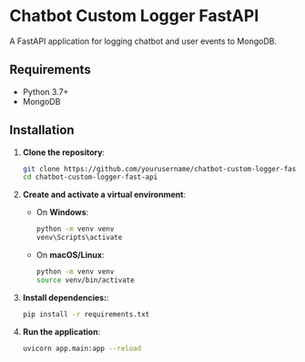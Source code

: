 # Chatbot Custom Logger FastAPI

A FastAPI application for logging chatbot and user events to MongoDB.

## Requirements

- Python 3.7+
- MongoDB

## Installation

1. **Clone the repository**:

   ```bash
   git clone https://github.com/yourusername/chatbot-custom-logger-fast-api.git
   cd chatbot-custom-logger-fast-api
2. **Create and activate a virtual environment**:

   - On **Windows**:
     ```bash
     python -m venv venv
     venv\Scripts\activate
     ```

   - On **macOS/Linux**:
     ```bash
     python -m venv venv
     source venv/bin/activate
     ```

3. **Install dependencies:**:
    ```bash
    pip install -r requirements.txt
4. **Run the application**:
     ```bash
    uvicorn app.main:app --reload

    